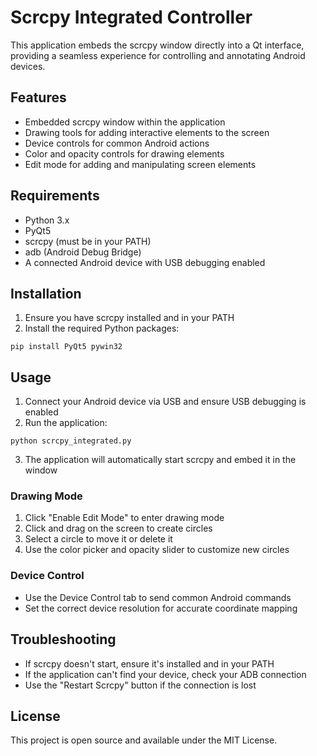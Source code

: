 # Scrcpy Integrated Controller

This application embeds the scrcpy window directly into a Qt interface, providing a seamless experience for controlling and annotating Android devices.

## Features

- Embedded scrcpy window within the application
- Drawing tools for adding interactive elements to the screen
- Device controls for common Android actions
- Color and opacity controls for drawing elements
- Edit mode for adding and manipulating screen elements

## Requirements

- Python 3.x
- PyQt5
- scrcpy (must be in your PATH)
- adb (Android Debug Bridge)
- A connected Android device with USB debugging enabled

## Installation

1. Ensure you have scrcpy installed and in your PATH
2. Install the required Python packages:

```
pip install PyQt5 pywin32
```

## Usage

1. Connect your Android device via USB and ensure USB debugging is enabled
2. Run the application:

```
python scrcpy_integrated.py
```

3. The application will automatically start scrcpy and embed it in the window

### Drawing Mode

1. Click "Enable Edit Mode" to enter drawing mode
2. Click and drag on the screen to create circles
3. Select a circle to move it or delete it
4. Use the color picker and opacity slider to customize new circles

### Device Control

- Use the Device Control tab to send common Android commands
- Set the correct device resolution for accurate coordinate mapping

## Troubleshooting

- If scrcpy doesn't start, ensure it's installed and in your PATH
- If the application can't find your device, check your ADB connection
- Use the "Restart Scrcpy" button if the connection is lost

## License

This project is open source and available under the MIT License.
